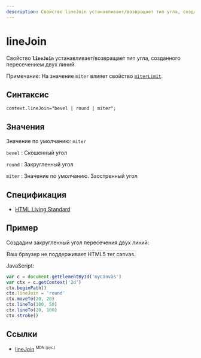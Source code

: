 ```yaml
---
description: Свойство lineJoin устанавливает/возвращает тип угла, созданного пересечением двух линий
---
```


# lineJoin

Свойство **`lineJoin`** устанавливает/возвращает тип угла, созданного пересечением двух линий.

Примечание: На значение `miter` влияет свойство [`miterLimit`](miterlimit.md).

## Синтаксис

```
context.lineJoin="bevel | round | miter";
```

## Значения

Значение по умолчанию: `miter`

`bevel`
: Скошенный угол

`round`
: Закругленный угол

`miter`
: Значение по умолчанию. Заостренный угол

## Спецификация

- [HTML Living Standard](https://html.spec.whatwg.org/multipage/canvas.html#dom-context-2d-linejoin)

## Пример

Создадим закругленный угол пересечения двух линий:

<canvas id="myCanvas" width="300" height="150" style="border:1px solid #d3d3d3;background:#ffffff;">
Ваш браузер не поддерживает HTML5 тег canvas.
</canvas>
<script>
var c=document.getElementById("myCanvas");
var canvOK=1;
try {c.getContext("2d");}
catch (er) {canvOK=0;}
if (canvOK==1){
var ctx=c.getContext("2d");
ctx.beginPath();
ctx.lineWidth=10;
ctx.lineJoin="round";
ctx.moveTo(20,20);
ctx.lineTo(100,50);
ctx.lineTo(20,100);
ctx.stroke();}
</script>

JavaScript:

```js
var c = document.getElementById('myCanvas')
var ctx = c.getContext('2d')
ctx.beginPath()
ctx.lineJoin = 'round'
ctx.moveTo(20, 20)
ctx.lineTo(100, 50)
ctx.lineTo(20, 100)
ctx.stroke()
```

## Ссылки

- [lineJoin](https://developer.mozilla.org/en-US/docs/Web/API/CanvasRenderingContext2D/lineJoin) <sup><small>MDN (рус.)</small></sup>
